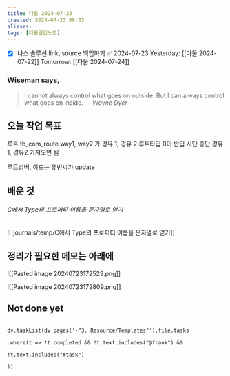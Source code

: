 ```yaml
---
title: 다울 2024-07-23
created: 2024-07-23 08:03
aliases: 
tags: [다울일간노트]
---
```

- [x] 나스 솔루션 link, source 백업하기 ✅ 2024-07-23
Yesterday: [[다울 2024-07-22]]
Tomorrow: [[다울 2024-07-24]]

### Wiseman says,
> I cannot always control what goes on outside. But I can always control what goes on inside.
> — <cite>Wayne Dyer</cite>


## 오늘 작업 목표
루트 tb_com_route way1, way2 가 경유 1, 경유 2
루트타입 0이 반입
시단 종단 경유1, 경유2 가져오면 됨

루트넘버, 야드는 유빈씨가 update



## 배운 것

###### C에서 Type의 프로퍼티 이름을 문자열로 얻기
![[journals/temp/C에서 Type의 프로퍼티 이름을 문자열로 얻기]]


## 정리가 필요한 메모는 아래에

![[Pasted image 20240723172529.png]]

![[Pasted image 20240723172809.png]]

## Not done yet

```dataviewjs

dv.taskList(dv.pages('-"3. Resource/Templates"').file.tasks

.where(t => !t.completed && !t.text.includes("@frank") &&

!t.text.includes("#task")

))

```
